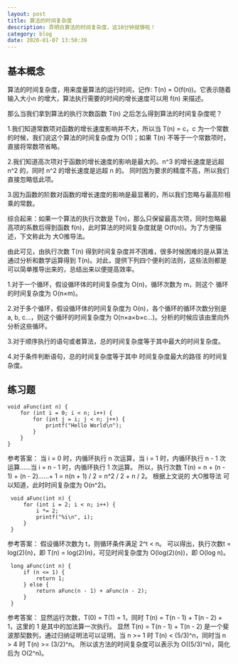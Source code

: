 ```yaml
---
layout: post
title: 算法的时间复杂度
description: 弄明白算法的时间复杂度，这10分钟就够啦！
category: blog
date: 2020-01-07 13:50:39
---
```


## 基本概念
算法的时间复杂度，用来度量算法的运行时间，记作: T(n) = O(f(n))。它表示随着 输入大小n 的增大，算法执行需要的时间的增长速度可以用 f(n) 来描述。

那么当我们拿到算法的执行次数函数 T(n) 之后怎么得到算法的时间复杂度呢？

1.我们知道常数项对函数的增长速度影响并不大，所以当 T(n) = c，c 为一个常数的时候，我们说这个算法的时间复杂度为 O(1)；如果 T(n) 不等于一个常数项时，直接将常数项省略。

2.我们知道高次项对于函数的增长速度的影响是最大的。n^3 的增长速度是远超 n^2 的，同时 n^2 的增长速度是远超 n 的。 同时因为要求的精度不高，所以我们直接忽略低此项。

3.因为函数的阶数对函数的增长速度的影响是最显著的，所以我们忽略与最高阶相乘的常数。

综合起来：如果一个算法的执行次数是 T(n)，那么只保留最高次项，同时忽略最高项的系数后得到函数 f(n)，此时算法的时间复杂度就是 O(f(n))。为了方便描述，下文称此为 大O推导法。

由此可见，由执行次数 T(n) 得到时间复杂度并不困难，很多时候困难的是从算法通过分析和数学运算得到 T(n)。对此，提供下列四个便利的法则，这些法则都是可以简单推导出来的，总结出来以便提高效率。

1.对于一个循环，假设循环体的时间复杂度为 O(n)，循环次数为 m，则这个
  循环的时间复杂度为 O(n×m)。

2.对于多个循环，假设循环体的时间复杂度为 O(n)，各个循环的循环次数分别是a, b, c...，则这个循环的时间复杂度为 O(n×a×b×c...)。分析的时候应该由里向外分析这些循环。

3.对于顺序执行的语句或者算法，总的时间复杂度等于其中最大的时间复杂度。

4.对于条件判断语句，总的时间复杂度等于其中 时间复杂度最大的路径 的时间复杂度。

## 练习题
    void aFunc(int n) {
        for (int i = 0; i < n; i++) {
            for (int j = i; j < n; j++) {
                printf("Hello World\n");
            }
        }
    }

参考答案：
 当 i = 0 时，内循环执行 n 次运算，当 i = 1 时，内循环执行 n - 1 次运算……当 i = n - 1 时，内循环执行 1 次运算。
 所以，执行次数 T(n) = n + (n - 1) + (n - 2)……+ 1 = n(n + 1) / 2 = n^2 / 2 + n / 2。
 根据上文说的 大O推导法 可以知道，此时时间复杂度为 O(n^2)。
 
 
     void aFunc(int n) {
         for (int i = 2; i < n; i++) {
             i *= 2;
             printf("%i\n", i);
         }
     }
 
 参考答案：
 假设循环次数为 t，则循环条件满足 2^t < n。
 可以得出，执行次数t = log(2)(n)，即 T(n) = log(2)(n)，可见时间复杂度为 O(log(2)(n))，即 O(log n)。
 
     long aFunc(int n) {
         if (n <= 1) {
             return 1;
         } else {
             return aFunc(n - 1) + aFunc(n - 2);
         }
     }
 
 参考答案：
 显然运行次数，T(0) = T(1) = 1，同时 T(n) = T(n - 1) + T(n - 2) + 1，这里的 1 是其中的加法算一次执行。
 显然 T(n) = T(n - 1) + T(n - 2) 是一个斐波那契数列，通过归纳证明法可以证明，当 n >= 1 时 T(n) < (5/3)^n，同时当 n > 4 时 T(n) >= (3/2)^n。
 所以该方法的时间复杂度可以表示为 O((5/3)^n)，简化后为 O(2^n)。






























